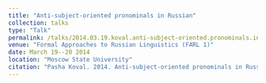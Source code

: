 ```yaml
---
title: "Anti-subject-oriented pronominals in Russian"
collection: talks
type: "Talk"
permalink: /talks/2014.03.19.koval.anti-subject-oriented.pronominals.in.russian
venue: "Formal Approaches to Russian Linguistics (FARL 1)"
date: March 19--20 2014
location: "Moscow State University"
citation: "Pasha Koval. 2014. Anti-subject-oriented pronominals in Russian (Talk). Formal Approaches to Russian Linguistics (FARL 1). Moscow State University. March 19--20."
---
```

